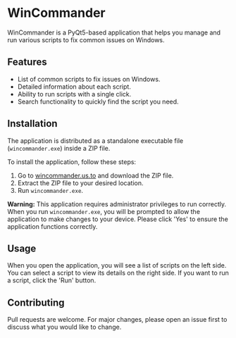 # WinCommander

WinCommander is a PyQt5-based application that helps you manage and run various scripts to fix common issues on Windows.

## Features

- List of common scripts to fix issues on Windows.
- Detailed information about each script.
- Ability to run scripts with a single click.
- Search functionality to quickly find the script you need.

## Installation

The application is distributed as a standalone executable file (`wincommander.exe`) inside a ZIP file. 

To install the application, follow these steps:

1. Go to [wincommander.us.to](http://wincommander.us.to) and download the ZIP file.
2. Extract the ZIP file to your desired location.
3. Run `wincommander.exe`.

**Warning:** This application requires administrator privileges to run correctly. When you run `wincommander.exe`, you will be prompted to allow the application to make changes to your device. Please click 'Yes' to ensure the application functions correctly.

## Usage

When you open the application, you will see a list of scripts on the left side. You can select a script to view its details on the right side. If you want to run a script, click the 'Run' button.

## Contributing

Pull requests are welcome. For major changes, please open an issue first to discuss what you would like to change.
